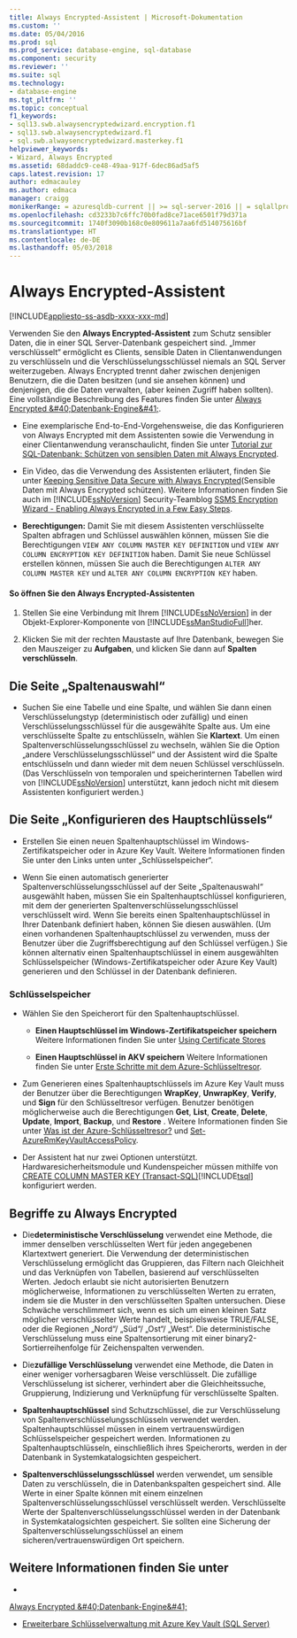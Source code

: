 ```yaml
---
title: Always Encrypted-Assistent | Microsoft-Dokumentation
ms.custom: ''
ms.date: 05/04/2016
ms.prod: sql
ms.prod_service: database-engine, sql-database
ms.component: security
ms.reviewer: ''
ms.suite: sql
ms.technology:
- database-engine
ms.tgt_pltfrm: ''
ms.topic: conceptual
f1_keywords:
- sql13.swb.alwaysencryptedwizard.encryption.f1
- sql13.swb.alwaysencryptedwizard.f1
- sql.swb.alwaysencryptedwizard.masterkey.f1
helpviewer_keywords:
- Wizard, Always Encrypted
ms.assetid: 68daddc9-ce48-49aa-917f-6dec86ad5af5
caps.latest.revision: 17
author: edmacauley
ms.author: edmaca
manager: craigg
monikerRange: = azuresqldb-current || >= sql-server-2016 || = sqlallproducts-allversions
ms.openlocfilehash: cd3233b7c6ffc70b0fad8ce71ace6501f79d371a
ms.sourcegitcommit: 1740f3090b168c0e809611a7aa6fd514075616bf
ms.translationtype: HT
ms.contentlocale: de-DE
ms.lasthandoff: 05/03/2018
---
```

# <a name="always-encrypted-wizard"></a>Always Encrypted-Assistent
[!INCLUDE[appliesto-ss-asdb-xxxx-xxx-md](../../../includes/appliesto-ss-asdb-xxxx-xxx-md.md)]

Verwenden Sie den **Always Encrypted-Assistent** zum Schutz sensibler Daten, die in einer SQL Server-Datenbank gespeichert sind. „Immer verschlüsselt“ ermöglicht es Clients, sensible Daten in Clientanwendungen zu verschlüsseln und die Verschlüsselungsschlüssel niemals an SQL Server weiterzugeben. Always Encrypted trennt daher zwischen denjenigen Benutzern, die die Daten besitzen (und sie ansehen können) und denjenigen, die die Daten verwalten, (aber keinen Zugriff haben sollten).  Eine vollständige Beschreibung des Features finden Sie unter [Always Encrypted &amp;#40;Datenbank-Engine&amp;#41;](../../../relational-databases/security/encryption/always-encrypted-database-engine.md).  
 
 - Eine exemplarische End-to-End-Vorgehensweise, die das Konfigurieren von Always Encrypted mit dem Assistenten sowie die Verwendung in einer Clientanwendung veranschaulicht, finden Sie unter [Tutorial zur SQL-Datenbank: Schützen von sensiblen Daten mit Always Encrypted](https://azure.microsoft.com/documentation/articles/sql-database-always-encrypted/).  
 
 - Ein Video, das die Verwendung des Assistenten erläutert, finden Sie unter [Keeping Sensitive Data Secure with Always Encrypted](https://channel9.msdn.com/events/DataDriven/SQLServer2016/AlwaysEncrypted)(Sensible Daten mit Always Encrypted schützen). Weitere Informationen finden Sie auch im [!INCLUDE[ssNoVersion](../../../includes/ssnoversion-md.md)] Security-Teamblog [SSMS Encryption Wizard - Enabling Always Encrypted in a Few Easy Steps](http://blogs.msdn.com/b/sqlsecurity/archive/2015/11/01/ssms-encryption-wizard-enabling-always-encrypted-made-easy.aspx).  
 
 - **Berechtigungen:** Damit Sie mit diesem Assistenten verschlüsselte Spalten abfragen und Schlüssel auswählen können, müssen Sie die Berechtigungen `VIEW ANY COLUMN MASTER KEY DEFINITION` und `VIEW ANY COLUMN ENCRYPTION KEY DEFINITION` haben. Damit Sie neue Schlüssel erstellen können, müssen Sie auch die Berechtigungen `ALTER ANY COLUMN MASTER KEY` und `ALTER ANY COLUMN ENCRYPTION KEY` haben.  
 
 #### <a name="to-open-the-always-encrypted-wizard"></a>So öffnen Sie den Always Encrypted-Assistenten  
 
 1.  Stellen Sie eine Verbindung mit Ihrem [!INCLUDE[ssNoVersion](../../../includes/ssnoversion-md.md)] in der Objekt-Explorer-Komponente von [!INCLUDE[ssManStudioFull](../../../includes/ssmanstudiofull-md.md)]her.  
   
 2.  Klicken Sie mit der rechten Maustaste auf Ihre Datenbank, bewegen Sie den Mauszeiger zu **Aufgaben**, und klicken Sie dann auf **Spalten verschlüsseln**.  
   
 ## <a name="column-selection-page"></a>Die Seite „Spaltenauswahl“  
 - Suchen Sie eine Tabelle und eine Spalte, und wählen Sie dann einen Verschlüsselungstyp (deterministisch oder zufällig) und einen Verschlüsselungsschlüssel für die ausgewählte Spalte aus. Um eine verschlüsselte Spalte zu entschlüsseln, wählen Sie **Klartext**. Um einen Spaltenverschlüsselungsschlüssel zu wechseln, wählen Sie die Option „andere Verschlüsselungsschlüssel“ und der Assistent wird die Spalte entschlüsseln und dann wieder mit dem neuen Schlüssel verschlüsseln. (Das Verschlüsseln von temporalen und speicherinternen Tabellen wird von [!INCLUDE[ssNoVersion](../../../includes/ssnoversion-md.md)] unterstützt, kann jedoch nicht mit diesem Assistenten konfiguriert werden.)  
 
## <a name="master-key-configuration-page"></a>Die Seite „Konfigurieren des Hauptschlüssels“  
 - Erstellen Sie einen neuen Spaltenhauptschlüssel im Windows-Zertifikatspeicher oder in Azure Key Vault. Weitere Informationen finden Sie unter den Links unten unter „Schlüsselspeicher“.  
 
 - Wenn Sie einen automatisch generierter Spaltenverschlüsselungsschlüssel auf der Seite „Spaltenauswahl“ ausgewählt haben, müssen Sie ein Spaltenhauptschlüssel konfigurieren, mit dem der generierten Spaltenverschlüsselungsschlüssel verschlüsselt wird. Wenn Sie bereits einen Spaltenhauptschlüssel in Ihrer Datenbank definiert haben, können Sie diesen auswählen. (Um einen vorhandenen Spaltenhauptschlüssel zu verwenden, muss der Benutzer über die Zugriffsberechtigung auf den Schlüssel verfügen.) Sie können alternativ einen Spaltenhauptschlüssel in einem ausgewählten Schlüsselspeicher (Windows-Zertifikatspeicher oder Azure Key Vault) generieren und den Schlüssel in der Datenbank definieren.  
 
 ### <a name="key-storage"></a>**Schlüsselspeicher**  
 
 - Wählen Sie den Speicherort für den Spaltenhauptschlüssel.  
 
   - **Einen Hauptschlüssel im Windows-Zertifikatspeicher speichern** Weitere Informationen finden Sie unter [Using Certificate Stores](https://msdn.microsoft.com/library/windows/desktop/aa388160.aspx)  
 
   - **Einen Hauptschlüssel in AKV speichern** Weitere Informationen finden Sie unter [Erste Schritte mit dem Azure-Schlüsseltresor](https://azure.microsoft.com/documentation/articles/key-vault-get-started/).  
 
 - Zum Generieren eines Spaltenhauptschlüssels im Azure Key Vault muss der Benutzer über die Berechtigungen **WrapKey**, **UnwrapKey**, **Verify**, und **Sign** für den Schlüsseltresor verfügen. Benutzer benötigen möglicherweise auch die Berechtigungen **Get**, **List**, **Create**, **Delete**, **Update**, **Import**, **Backup**, und **Restore** . Weitere Informationen finden Sie unter [Was ist der Azure-Schlüsseltresor?](https://azure.microsoft.com/documentation/articles/key-vault-whatis/) und   [Set-AzureRmKeyVaultAccessPolicy](https://msdn.microsoft.com/library/mt603625.aspx).  
 
 - Der Assistent hat nur zwei Optionen unterstützt. Hardwaresicherheitsmodule und Kundenspeicher müssen mithilfe von [CREATE COLUMN MASTER KEY &#40;Transact-SQL&#41;](../../../t-sql/statements/create-column-master-key-transact-sql.md)[!INCLUDE[tsql](../../../includes/tsql-md.md)] konfiguriert werden.  
 
 ## <a name="always-encrypted-terms"></a>Begriffe zu Always Encrypted  
 
 - Die**deterministische Verschlüsselung** verwendet eine Methode, die immer denselben verschlüsselten Wert für jeden angegebenen Klartextwert generiert. Die Verwendung der deterministischen Verschlüsselung ermöglicht das Gruppieren, das Filtern nach Gleichheit und das Verknüpfen von Tabellen, basierend auf verschlüsselten Werten. Jedoch erlaubt sie nicht autorisierten Benutzern möglicherweise, Informationen zu verschlüsselten Werten zu erraten, indem sie die Muster in den verschlüsselten Spalten untersuchen. Diese Schwäche verschlimmert sich, wenn es sich um einen kleinen Satz möglicher verschlüsselter Werte handelt, beispielsweise TRUE/FALSE, oder die Regionen „Nord“/ „Süd“/ „Ost“/ „West“. Die deterministische Verschlüsselung muss eine Spaltensortierung mit einer binary2-Sortierreihenfolge für Zeichenspalten verwenden.  
 
 - Die**zufällige Verschlüsselung** verwendet eine Methode, die Daten in einer weniger vorhersagbaren Weise verschlüsselt. Die zufällige Verschlüsselung ist sicherer, verhindert aber die Gleichheitssuche, Gruppierung, Indizierung und Verknüpfung für verschlüsselte Spalten.  

 - **Spaltenhauptschlüssel** sind Schutzschlüssel, die zur Verschlüsselung von Spaltenverschlüsselungsschlüsseln verwendet werden. Spaltenhauptschlüssel müssen in einem vertrauenswürdigen Schlüsselspeicher gespeichert werden. Informationen zu Spaltenhauptschlüsseln, einschließlich ihres Speicherorts, werden in der Datenbank in Systemkatalogsichten gespeichert.  

 - **Spaltenverschlüsselungsschlüssel** werden verwendet, um sensible Daten zu verschlüsseln, die in Datenbankspalten gespeichert sind. Alle Werte in einer Spalte können mit einem einzelnen Spaltenverschlüsselungsschlüssel verschlüsselt werden. Verschlüsselte Werte der Spaltenverschlüsselungsschlüssel werden in der Datenbank in Systemkatalogsichten gespeichert. Sie sollten eine Sicherung der Spaltenverschlüsselungsschlüssel an einem sicheren/vertrauenswürdigen Ort speichern.  

 ## <a name="see-also"></a>Weitere Informationen finden Sie unter  
 - 
  [Always Encrypted &amp;#40;Datenbank-Engine&amp;#41;](../../../relational-databases/security/encryption/always-encrypted-database-engine.md)   
 - [Erweiterbare Schlüsselverwaltung mit Azure Key Vault &#40;SQL Server&#41;](../../../relational-databases/security/encryption/extensible-key-management-using-azure-key-vault-sql-server.md)  
